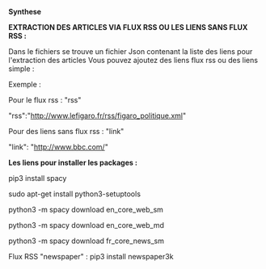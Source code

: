 <b>Synthese</b>

<b>EXTRACTION DES ARTICLES VIA FLUX RSS OU LES LIENS SANS FLUX RSS :</b>

Dans le fichiers se trouve un fichier Json contenant la liste des liens pour l'extraction des articles
Vous pouvez ajoutez des liens flux rss ou des liens simple :

Exemple :

Pour le flux rss : "rss"

 "rss":"http://www.lefigaro.fr/rss/figaro_politique.xml"
 
Pour des liens sans flux rss : "link"

"link": "http://www.bbc.com/"


<b>Les liens pour installer les packages :</b>

pip3 install spacy

sudo apt-get install python3-setuptools

python3 -m spacy download en_core_web_sm

python3 -m spacy download en_core_web_md

python3 -m spacy download fr_core_news_sm

Flux RSS "newspaper" : pip3 install newspaper3k 


